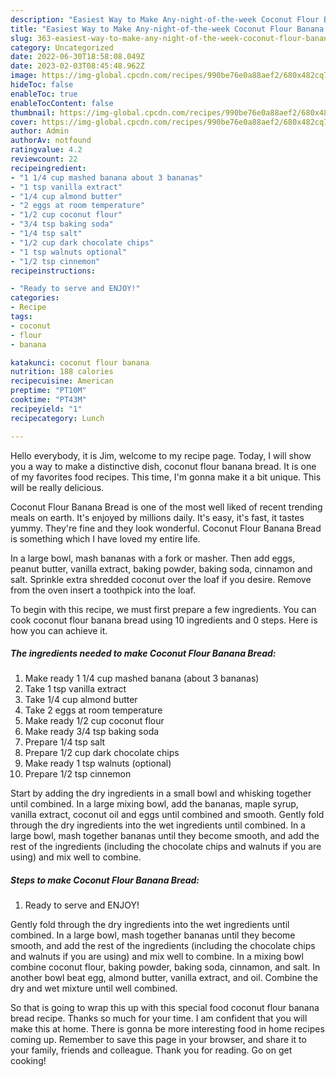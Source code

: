```yaml
---
description: "Easiest Way to Make Any-night-of-the-week Coconut Flour Banana Bread"
title: "Easiest Way to Make Any-night-of-the-week Coconut Flour Banana Bread"
slug: 363-easiest-way-to-make-any-night-of-the-week-coconut-flour-banana-bread
category: Uncategorized
date: 2022-06-30T18:58:08.049Z
date: 2023-02-03T08:45:48.962Z
image: https://img-global.cpcdn.com/recipes/990be76e0a88aef2/680x482cq70/coconut-flour-banana-bread-recipe-main-photo.jpg
hideToc: false
enableToc: true
enableTocContent: false
thumbnail: https://img-global.cpcdn.com/recipes/990be76e0a88aef2/680x482cq70/coconut-flour-banana-bread-recipe-main-photo.jpg
cover: https://img-global.cpcdn.com/recipes/990be76e0a88aef2/680x482cq70/coconut-flour-banana-bread-recipe-main-photo.jpg
author: Admin
authorAv: notfound
ratingvalue: 4.2
reviewcount: 22
recipeingredient:
- "1 1/4 cup mashed banana about 3 bananas"
- "1 tsp vanilla extract"
- "1/4 cup almond butter"
- "2 eggs at room temperature"
- "1/2 cup coconut flour"
- "3/4 tsp baking soda"
- "1/4 tsp salt"
- "1/2 cup dark chocolate chips"
- "1 tsp walnuts optional"
- "1/2 tsp cinnemon"
recipeinstructions:

- "Ready to serve and ENJOY!"
categories:
- Recipe
tags:
- coconut
- flour
- banana

katakunci: coconut flour banana 
nutrition: 188 calories
recipecuisine: American
preptime: "PT10M"
cooktime: "PT43M"
recipeyield: "1"
recipecategory: Lunch

---
```



Hello everybody, it is Jim, welcome to my recipe page. Today, I will show you a way to make a distinctive dish, coconut flour banana bread. It is one of my favorites food recipes. This time, I'm gonna make it a bit unique. This will be really delicious.

Coconut Flour Banana Bread is one of the most well liked of recent trending meals on earth. It's enjoyed by millions daily. It's easy, it's fast, it tastes yummy. They're fine and they look wonderful. Coconut Flour Banana Bread is something which I have loved my entire life.

In a large bowl, mash bananas with a fork or masher. Then add eggs, peanut butter, vanilla extract, baking powder, baking soda, cinnamon and salt. Sprinkle extra shredded coconut over the loaf if you desire. Remove from the oven insert a toothpick into the loaf.


To begin with this recipe, we must first prepare a few ingredients. You can cook coconut flour banana bread using 10 ingredients and 0 steps. Here is how you can achieve it.

<!--inarticleads1-->

##### The ingredients needed to make Coconut Flour Banana Bread:

1. Make ready 1 1/4 cup mashed banana (about 3 bananas)
1. Take 1 tsp vanilla extract
1. Take 1/4 cup almond butter
1. Take 2 eggs at room temperature
1. Make ready 1/2 cup coconut flour
1. Make ready 3/4 tsp baking soda
1. Prepare 1/4 tsp salt
1. Prepare 1/2 cup dark chocolate chips
1. Make ready 1 tsp walnuts (optional)
1. Prepare 1/2 tsp cinnemon


Start by adding the dry ingredients in a small bowl and whisking together until combined. In a large mixing bowl, add the bananas, maple syrup, vanilla extract, coconut oil and eggs until combined and smooth. Gently fold through the dry ingredients into the wet ingredients until combined. In a large bowl, mash together bananas until they become smooth, and add the rest of the ingredients (including the chocolate chips and walnuts if you are using) and mix well to combine. 

<!--inarticleads2-->

##### Steps to make Coconut Flour Banana Bread:


1. Ready to serve and ENJOY!

Gently fold through the dry ingredients into the wet ingredients until combined. In a large bowl, mash together bananas until they become smooth, and add the rest of the ingredients (including the chocolate chips and walnuts if you are using) and mix well to combine. In a mixing bowl combine coconut flour, baking powder, baking soda, cinnamon, and salt. In another bowl beat egg, almond butter, vanilla extract, and oil. Combine the dry and wet mixture until well combined. 

So that is going to wrap this up with this special food coconut flour banana bread recipe. Thanks so much for your time. I am confident that you will make this at home. There is gonna be more interesting food in home recipes coming up. Remember to save this page in your browser, and share it to your family, friends and colleague. Thank you for reading. Go on get cooking!
